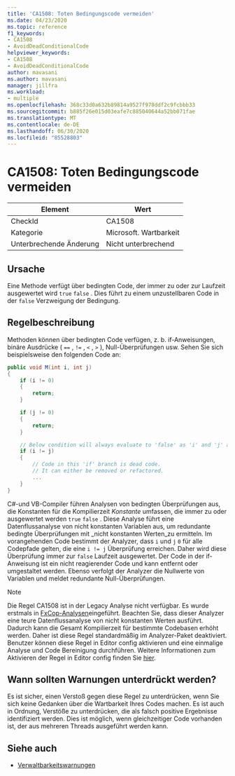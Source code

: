 ```yaml
---
title: 'CA1508: Toten Bedingungscode vermeiden'
ms.date: 04/23/2020
ms.topic: reference
f1_keywords:
- CA1508
- AvoidDeadConditionalCode
helpviewer_keywords:
- CA1508
- AvoidDeadConditionalCode
author: mavasani
ms.author: mavasani
manager: jillfra
ms.workload:
- multiple
ms.openlocfilehash: 368c33d0a632b89814a9527f978ddf2c9fcbbb33
ms.sourcegitcommit: b885f26e015d03eafe7c885040644a52bb071fae
ms.translationtype: MT
ms.contentlocale: de-DE
ms.lasthandoff: 06/30/2020
ms.locfileid: "85528803"
---
```

# <a name="ca1508-avoid-dead-conditional-code"></a>CA1508: Toten Bedingungscode vermeiden

|Element|Wert|
|-|-|
|CheckId|CA1508|
|Kategorie|Microsoft. Wartbarkeit|
|Unterbrechende Änderung|Nicht unterbrechend|

## <a name="cause"></a>Ursache

Eine Methode verfügt über bedingten Code, der immer zu oder zur Laufzeit ausgewertet wird `true` `false` . Dies führt zu einem unzustellbaren Code in der `false` Verzweigung der Bedingung.

## <a name="rule-description"></a>Regelbeschreibung

Methoden können über bedingten Code verfügen, z. b. if-Anweisungen, binäre Ausdrücke ( `==` , `!=` , `<` , `>` ), Null-Überprüfungen usw. Sehen Sie sich beispielsweise den folgenden Code an:

```csharp
public void M(int i, int j)
{
    if (i != 0)
    {
        return;
    }

    if (j != 0)
    {
        return;
    }

    // Below condition will always evaluate to 'false' as 'i' and 'j' are both '0' here.
    if (i != j)
    {
        // Code in this 'if' branch is dead code.
        // It can either be removed or refactored.
        ...
    }
}
```

C#-und VB-Compiler führen Analysen von bedingten Überprüfungen aus, die Konstanten für die Kompilierzeit _Konstante_ umfassen, die immer zu oder ausgewertet werden `true` `false` . Diese Analyse führt eine Datenflussanalyse von nicht konstanten Variablen aus, um redundante bedingte Überprüfungen mit _nicht konstanten Werten_zu ermitteln. Im vorangehenden Code bestimmt der Analyzer, dass `i` und `j` `0` für alle Codepfade gelten, die eine `i != j` Überprüfung erreichen. Daher wird diese Überprüfung immer zur `false` Laufzeit ausgewertet. Der Code in der if-Anweisung ist ein nicht reagierender Code und kann entfernt oder umgestaltet werden. Ebenso verfolgt der Analyzer die Nullwerte von Variablen und meldet redundante Null-Überprüfungen.

> [!NOTE]
> Die Regel CA1508 ist in der Legacy Analyse nicht verfügbar. Es wurde erstmals in [FxCop-Analysen](https://www.nuget.org/packages/Microsoft.CodeAnalysis.FxCopAnalyzers)eingeführt.
> Beachten Sie, dass dieser Analyzer eine teure Datenflussanalyse von nicht konstanten Werten ausführt. Dadurch kann die Gesamt Kompilierzeit für bestimmte Codebasen erhöht werden. Daher ist diese Regel standardmäßig im Analyzer-Paket deaktiviert. Benutzer können diese Regel in Editor config aktivieren und eine einmalige Analyse und Code Bereinigung durchführen. Weitere Informationen zum Aktivieren der Regel in Editor config finden Sie [hier](https://docs.microsoft.com/visualstudio/code-quality/use-roslyn-analyzers#rule-severity).

## <a name="when-to-suppress-warnings"></a>Wann sollten Warnungen unterdrückt werden?

Es ist sicher, einen Verstoß gegen diese Regel zu unterdrücken, wenn Sie sich keine Gedanken über die Wartbarkeit Ihres Codes machen. Es ist auch in Ordnung, Verstöße zu unterdrücken, die als falsch positive Ergebnisse identifiziert werden. Dies ist möglich, wenn gleichzeitiger Code vorhanden ist, der aus mehreren Threads ausgeführt werden kann.

## <a name="see-also"></a>Siehe auch

- [Verwaltbarkeitswarnungen](../code-quality/maintainability-warnings.md)
